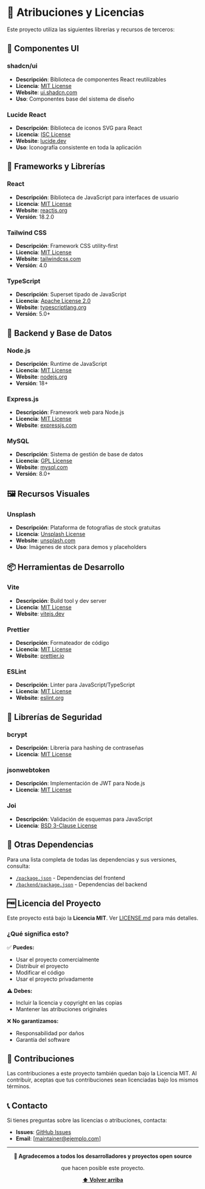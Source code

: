 # 🙏 **Atribuciones y Licencias**

Este proyecto utiliza las siguientes librerías y recursos de terceros:

## 🧩 **Componentes UI**

### **shadcn/ui**
- **Descripción**: Biblioteca de componentes React reutilizables
- **Licencia**: [MIT License](https://github.com/shadcn-ui/ui/blob/main/LICENSE.md)
- **Website**: [ui.shadcn.com](https://ui.shadcn.com/)
- **Uso**: Componentes base del sistema de diseño

### **Lucide React**
- **Descripción**: Biblioteca de iconos SVG para React
- **Licencia**: [ISC License](https://github.com/lucide-icons/lucide/blob/main/LICENSE)
- **Website**: [lucide.dev](https://lucide.dev/)
- **Uso**: Iconografía consistente en toda la aplicación

## 🎨 **Frameworks y Librerías**

### **React**
- **Descripción**: Biblioteca de JavaScript para interfaces de usuario
- **Licencia**: [MIT License](https://github.com/facebook/react/blob/main/LICENSE)
- **Website**: [reactjs.org](https://reactjs.org/)
- **Versión**: 18.2.0

### **Tailwind CSS**
- **Descripción**: Framework CSS utility-first
- **Licencia**: [MIT License](https://github.com/tailwindlabs/tailwindcss/blob/master/LICENSE)
- **Website**: [tailwindcss.com](https://tailwindcss.com/)
- **Versión**: 4.0

### **TypeScript**
- **Descripción**: Superset tipado de JavaScript
- **Licencia**: [Apache License 2.0](https://github.com/microsoft/TypeScript/blob/main/LICENSE.txt)
- **Website**: [typescriptlang.org](https://www.typescriptlang.org/)
- **Versión**: 5.0+

## 🔧 **Backend y Base de Datos**

### **Node.js**
- **Descripción**: Runtime de JavaScript
- **Licencia**: [MIT License](https://github.com/nodejs/node/blob/main/LICENSE)
- **Website**: [nodejs.org](https://nodejs.org/)
- **Versión**: 18+

### **Express.js**
- **Descripción**: Framework web para Node.js
- **Licencia**: [MIT License](https://github.com/expressjs/express/blob/master/LICENSE)
- **Website**: [expressjs.com](https://expressjs.com/)

### **MySQL**
- **Descripción**: Sistema de gestión de base de datos
- **Licencia**: [GPL License](https://www.mysql.com/about/legal/licensing/oem/)
- **Website**: [mysql.com](https://www.mysql.com/)
- **Versión**: 8.0+

## 🖼️ **Recursos Visuales**

### **Unsplash**
- **Descripción**: Plataforma de fotografías de stock gratuitas
- **Licencia**: [Unsplash License](https://unsplash.com/license)
- **Website**: [unsplash.com](https://unsplash.com/)
- **Uso**: Imágenes de stock para demos y placeholders

## 📦 **Herramientas de Desarrollo**

### **Vite**
- **Descripción**: Build tool y dev server
- **Licencia**: [MIT License](https://github.com/vitejs/vite/blob/main/LICENSE)
- **Website**: [vitejs.dev](https://vitejs.dev/)

### **Prettier**
- **Descripción**: Formateador de código
- **Licencia**: [MIT License](https://github.com/prettier/prettier/blob/main/LICENSE)
- **Website**: [prettier.io](https://prettier.io/)

### **ESLint**
- **Descripción**: Linter para JavaScript/TypeScript
- **Licencia**: [MIT License](https://github.com/eslint/eslint/blob/main/LICENSE)
- **Website**: [eslint.org](https://eslint.org/)

## 🔐 **Librerías de Seguridad**

### **bcrypt**
- **Descripción**: Librería para hashing de contraseñas
- **Licencia**: [MIT License](https://github.com/kelektiv/node.bcrypt.js/blob/master/LICENSE)

### **jsonwebtoken**
- **Descripción**: Implementación de JWT para Node.js
- **Licencia**: [MIT License](https://github.com/auth0/node-jsonwebtoken/blob/master/LICENSE)

### **Joi**
- **Descripción**: Validación de esquemas para JavaScript
- **Licencia**: [BSD 3-Clause License](https://github.com/hapijs/joi/blob/master/LICENSE.md)

## 📝 **Otras Dependencias**

Para una lista completa de todas las dependencias y sus versiones, consulta:
- [`/package.json`](../package.json) - Dependencias del frontend
- [`/backend/package.json`](../backend/package.json) - Dependencias del backend

## 🆓 **Licencia del Proyecto**

Este proyecto está bajo la **Licencia MIT**. Ver [LICENSE.md](../LICENSE.md) para más detalles.

### **¿Qué significa esto?**

✅ **Puedes:**
- Usar el proyecto comercialmente
- Distribuir el proyecto
- Modificar el código
- Usar el proyecto privadamente

⚠️ **Debes:**
- Incluir la licencia y copyright en las copias
- Mantener las atribuciones originales

❌ **No garantizamos:**
- Responsabilidad por daños
- Garantía del software

## 🤝 **Contribuciones**

Las contribuciones a este proyecto también quedan bajo la Licencia MIT. Al contribuir, aceptas que tus contribuciones sean licenciadas bajo los mismos términos.

## 📞 **Contacto**

Si tienes preguntas sobre las licencias o atribuciones, contacta:
- **Issues**: [GitHub Issues](https://github.com/tu-usuario/calendario-gastos-quinielas/issues)
- **Email**: [maintainer@ejemplo.com]

---

<div align="center">

**🙏 Agradecemos a todos los desarrolladores y proyectos open source**

que hacen posible este proyecto.

**[⬆️ Volver arriba](#-atribuciones-y-licencias)**

</div>